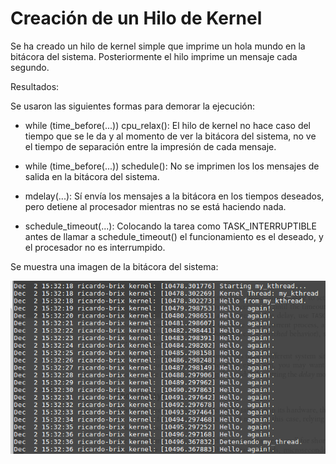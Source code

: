 # Creación de un Hilo de Kernel

Se ha creado un hilo de kernel simple que imprime un hola mundo en la
bitácora del sistema. Posteriormente el hilo imprime un mensaje cada
segundo.

Resultados:

Se usaron las siguientes formas para demorar la ejecución:
                 
* while (time_before(...)) cpu_relax(): El hilo de kernel no
      hace caso del tiempo que se le da y al momento de ver la
      bitácora del sistema, no ve el tiempo de separación entre
      la impresión de cada mensaje.
                 
* while (time_before(...)) schedule(): No se imprimen los
      los mensajes de salida en la bitácora del sistema.
                 
* mdelay(...): Sí envía los mensajes a la bitácora en los
      tiempos deseados, pero detiene al procesador mientras no
      se está haciendo nada.
                 
* schedule_timeout(...): Colocando la tarea como
      TASK_INTERRUPTIBLE antes de llamar a schedule_timeout()
      el funcionamiento es el deseado, y el procesador no es
      interrumpido.
                 
Se muestra una imagen de la bitácora del sistema:

![module](img/tmr_01.png)
